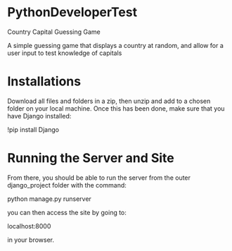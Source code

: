# PythonDeveloperTest
Country Capital Guessing Game

A simple guessing game that displays a country at random, and allow for a user input to test knowledge of capitals

# Installations
Download all files and folders in a zip, then unzip and add to a chosen folder on your local machine. Once this has been done, make sure that you have Django installed:

!pip install Django

# Running the Server and Site

From there, you should be able to run the server from the outer django_project folder with the command:

python manage.py runserver

you can then access the site by going to:

localhost:8000

in your browser.
